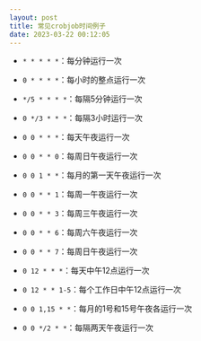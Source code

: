 ```yaml
---
layout: post
title: 常见crobjob时间例子
date: 2023-03-22 00:12:05
---
```


- `* * * * *`：每分钟运行一次

- `0 * * * *`：每小时的整点运行一次

- `*/5 * * * *`：每隔5分钟运行一次

- `0 */3 * * *`：每隔3小时运行一次

- `0 0 * * *`：每天午夜运行一次

- `0 0 * * 0`：每周日午夜运行一次

- `0 0 1 * *`：每月的第一天午夜运行一次

- `0 0 * * 1`：每周一午夜运行一次

- `0 0 * * 3`：每周三午夜运行一次

- `0 0 * * 6`：每周六午夜运行一次

- `0 0 * * 7`：每周日午夜运行一次

- `0 12 * * *`：每天中午12点运行一次

- `0 12 * * 1-5`：每个工作日中午12点运行一次

- `0 0 1,15 * *`：每月的1号和15号午夜各运行一次

- `0 0 */2 * *`：每隔两天午夜运行一次
